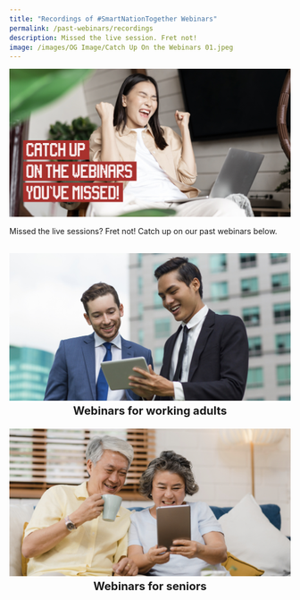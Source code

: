 ```yaml
---
title: "Recordings of #SmartNationTogether Webinars"
permalink: /past-webinars/recordings
description: Missed the live session. Fret not!
image: /images/OG Image/Catch Up On the Webinars 01.jpeg
---
```

![Catch up on the webinars you've missed.](/images/OG%20Image/Catch%20Up%20On%20the%20Webinars%2001.jpeg)

Missed the live sessions? Fret not! Catch up on our past webinars below.

<br>

<div class="row">
	<div class="col">
		<a href="https://youtube.com/playlist?list=PLmGkYf0auQJyxlTr9QzkEDNQ5X8u87e_t"><img src="/images/Home%20Page/SNT%20Adults%20Home%20Image.jpeg" alt="Recordings of past webinars for working adults"></a><br>
		<div class="header"><span style="font-size: 20px; font-weight: bold; line-height: 30px; display:flex;justify-content:center">Webinars for working adults
		</div><br>
	</div>
	<div class="col"> 
		<a href="https://youtube.com/playlist?list=PLmGkYf0auQJyDWGlxbnFyqBrq86C-zbow"><img src="/images/Home%20Page/SNT%20Senior%20Home%20Image.jpeg" alt="Recordings of past webinars for seniors"></a><br>
		<div class="header"><span style="font-size: 20px; font-weight: bold; line-height: 30px;display:flex;justify-content:center">Webinars for seniors</div><br>
			</div>
		</div>